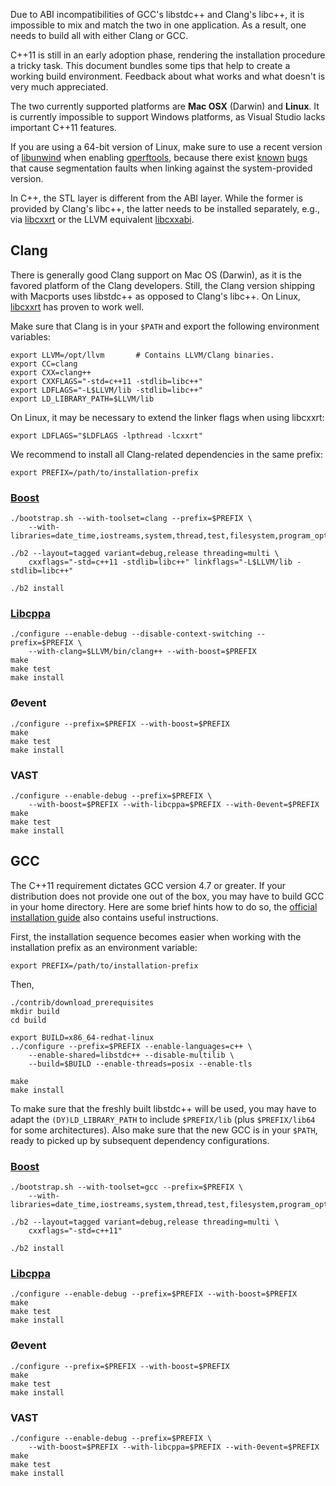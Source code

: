 Due to ABI incompatibilities of GCC's libstdc++ and Clang's libc++, it is
impossible to mix and match the two in one application. As a result, one needs
to build all with either Clang or GCC.

C++11 is still in an early adoption phase, rendering the installation procedure
a tricky task. This document bundles some tips that help to create a working
build environment. Feedback about what works and what doesn't is very much
appreciated.

The two currently supported platforms are **Mac OSX** (Darwin) and **Linux**.
It is currently impossible to support Windows platforms, as Visual Studio lacks
important C++11 features.

If you are using a 64-bit version of Linux, make sure to use a recent version
of [libunwind][libunwind] when enabling
[gperftools](http://code.google.com/p/gperftools/), because there exist
[known](http://code.google.com/p/gperftools/issues/detail?id=66)
[bugs](http://code.google.com/p/gperftools/source/browse/trunk/README) that
cause segmentation faults when linking against the system-provided version.

In C++, the STL layer is different from the ABI layer. While the former is
provided by Clang's libc++, the latter needs to be installed separately,
e.g., via [libcxxrt][libcxxrt] or the LLVM
equivalent [libcxxabi](http://libcxxabi.llvm.org). 

Clang
-----

There is generally good Clang support on Mac OS (Darwin), as it is the favored
platform of the Clang developers. Still, the Clang version shipping with
Macports uses libstdc++ as opposed to Clang's libc++. On Linux,
[libcxxrt][libcxxrt] has proven to work well.

Make sure that Clang is in your `$PATH` and export the following
environment variables:

    export LLVM=/opt/llvm       # Contains LLVM/Clang binaries.
    export CC=clang
    export CXX=clang++
    export CXXFLAGS="-std=c++11 -stdlib=libc++"
    export LDFLAGS="-L$LLVM/lib -stdlib=libc++"
    export LD_LIBRARY_PATH=$LLVM/lib

On Linux, it may be necessary to extend the linker flags when using libcxxrt:

    export LDFLAGS="$LDFLAGS -lpthread -lcxxrt"

We recommend to install all Clang-related dependencies in the same prefix:

    export PREFIX=/path/to/installation-prefix

### [Boost](http://www.boost.org)

    ./bootstrap.sh --with-toolset=clang --prefix=$PREFIX \
        --with-libraries=date_time,iostreams,system,thread,test,filesystem,program_options,regex
    
    ./b2 --layout=tagged variant=debug,release threading=multi \
        cxxflags="-std=c++11 -stdlib=libc++" linkflags="-L$LLVM/lib -stdlib=libc++"
    
    ./b2 install

### [Libcppa](https://github.com/Neverlord/libcppa)

    ./configure --enable-debug --disable-context-switching --prefix=$PREFIX \
        --with-clang=$LLVM/bin/clang++ --with-boost=$PREFIX
    make
    make test
    make install

### Øevent

    ./configure --prefix=$PREFIX --with-boost=$PREFIX
    make
    make test
    make install

### VAST

    ./configure --enable-debug --prefix=$PREFIX \
        --with-boost=$PREFIX --with-libcppa=$PREFIX --with-0event=$PREFIX
    make
    make test
    make install

GCC
---

The C++11 requirement dictates GCC version 4.7 or greater. If your distribution
does not provide one out of the box, you may have to build GCC in your home
directory. Here are some brief hints how to do so, the [official installation
guide](http://gcc.gnu.org/wiki/InstallingGCC) also contains useful
instructions.

First, the installation sequence becomes easier when working with the
installation prefix as an environment variable:

    export PREFIX=/path/to/installation-prefix

Then,

    ./contrib/download_prerequisites
    mkdir build
    cd build

    export BUILD=x86_64-redhat-linux
    ../configure --prefix=$PREFIX --enable-languages=c++ \
        --enable-shared=libstdc++ --disable-multilib \
        --build=$BUILD --enable-threads=posix --enable-tls 

    make
    make install

To make sure that the freshly built libstdc++ will be used, you may have to
adapt the `(DY)LD_LIBRARY_PATH` to include `$PREFIX/lib` (plus `$PREFIX/lib64`
for some architectures). Also make sure that the new GCC is in your `$PATH`,
ready to picked up by subsequent dependency configurations.

### [Boost](http://www.boost.org)

    ./bootstrap.sh --with-toolset=gcc --prefix=$PREFIX \
        --with-libraries=date_time,iostreams,system,thread,test,filesystem,program_options
    
    ./b2 --layout=tagged variant=debug,release threading=multi \
        cxxflags="-std=c++11"
    
    ./b2 install

### [Libcppa](https://github.com/Neverlord/libcppa)

    ./configure --enable-debug --prefix=$PREFIX --with-boost=$PREFIX
    make
    make test
    make install

### Øevent

    ./configure --prefix=$PREFIX --with-boost=$PREFIX
    make
    make test
    make install

### VAST

    ./configure --enable-debug --prefix=$PREFIX \
        --with-boost=$PREFIX --with-libcppa=$PREFIX --with-0event=$PREFIX
    make
    make test
    make install



[libcxxrt]: https://github.com/pathscale/libcxxrt
[libunwind]: http://www.nongnu.org/libunwind/index.html
